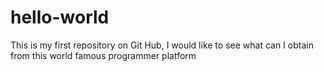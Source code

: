 # hello-world
This is my first repository on Git Hub, I would like to see what can I obtain from this world famous programmer platform
